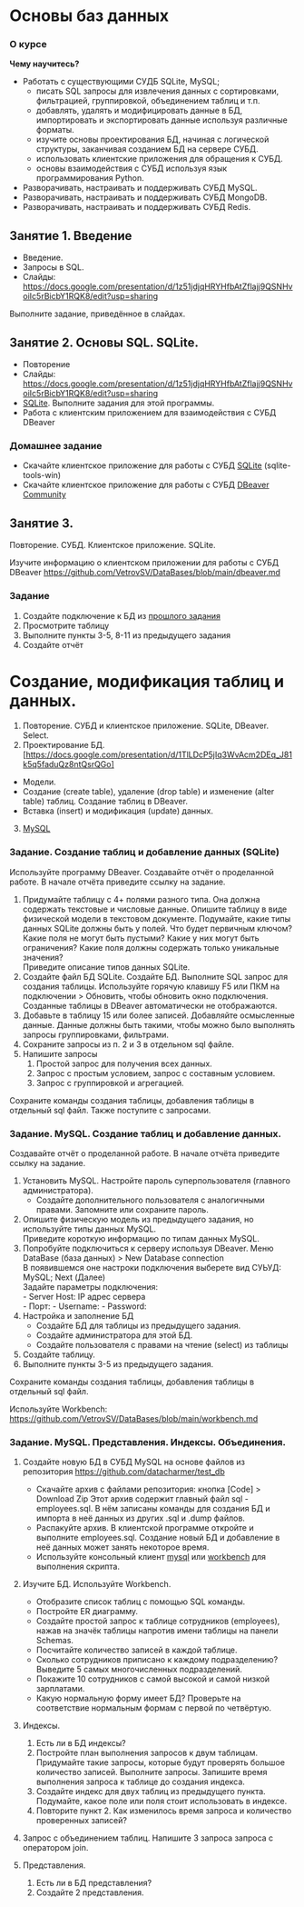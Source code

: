 # Основы баз данных

### О курсе
**Чему научитесь?**
- Работать с существующими СУДБ SQLite, MySQL; 
    - писать SQL запросы для извлечения данных с сортировками, фильтрацией, группировкой, объединением таблиц и т.п.
    - добавлять, удалять и модифицировать данные в БД, импортировать и экспортировать данные используя различные форматы.
    - изучите основы проектирования БД, начиная с логической структуры, заканчивая созданием БД на сервере СУБД.
    - использовать клиентские приложения для обращения к СУБД.
    - основы взаимодействия с СУБД используя язык программирования Python.
- Разворачивать, настраивать и поддерживать СУБД MySQL.
- Разворачивать, настраивать и поддерживать СУБД MongoDB.
- Разворачивать, настраивать и поддерживать СУБД Redis.



## Занятие 1. Введение
- Введение.
- Запросы в SQL.
- Слайды: https://docs.google.com/presentation/d/1z51jdjqHRYHfbAtZflajj9QSNHvoiIc5rBicbY1RQK8/edit?usp=sharing

Выполните задание, приведённое в слайдах.


## Занятие 2. Основы SQL. SQLite.
- Повторение
- Слайды: https://docs.google.com/presentation/d/1z51jdjqHRYHfbAtZflajj9QSNHvoiIc5rBicbY1RQK8/edit?usp=sharing
- [SQLite](../SQLite.md). Выполните задания для этой программы.
- Работа с клиентским приложением для взаимодействия с СУБД DBeaver

### Домашнее задание
- Скачайте клиентское приложение для работы с СУБД [SQLite](https://www.sqlite.org/index.html) (sqlite-tools-win)
- Скачайте клиентское приложение для работы с СУБД [DBeaver Community](https://dbeaver.io/)



## Занятие 3.

Повторение. СУБД. Клиентское приложение. SQLite.

Изучите информацию о клиентском приложении для работы с СУБД DBeaver https://github.com/VetrovSV/DataBases/blob/main/dbeaver.md

### Задание
1. Создайте подключение к БД из [прошлого задания](https://github.com/VetrovSV/DataBases/blob/main/SQLite.md)
1. Просмотрите таблицу
1. Выполните пункты 3-5, 8-11 из предыдущего задания
1. Создайте отчёт


# Создание, модификация таблиц и данных.
1. Повторение. СУБД и клиентское приложение. SQLite, DBeaver. Select.
2. Проектирование БД. [https://docs.google.com/presentation/d/1TlLDcP5jIq3WvAcm2DEq_J81k5q5faduQz8ntQsrQGo]
- Модели. 
- Создание (create table), удаление (drop table) и изменение (alter table) таблиц. Создание таблиц в DBeaver.
- Вставка (insert) и модификация (update) данных.
3. [MySQL](../MySQL.md)



### Задание. Создание таблиц и добавление данных (SQLite)
Используйте программу DBeaver.
Создавайте отчёт о проделанной работе. В начале отчёта приведите ссылку на задание. 

1. Придумайте таблицу с 4+ полями разного типа. Она должна содержать текстовые и числовые данные. Опишите таблицу в виде физической модели в текстовом документе. Подумайте, какие типы данных SQLite должны быть у полей. Что будет первичным ключом? Какие поля не могут быть пустыми? Какие у них могут быть ограничения? Какие поля должны содержать только уникальные значения?\
Приведите описание типов данных SQLite.
2. Создайте файл БД SQLite. Создайте БД. Выполните SQL запрос для создания таблицы. Используйте горячую клавишу <key>F5</key> или ПКМ на подключении > Обновить, чтобы обновить окно подключения. Созданные таблицы в DBeaver автоматически не отображаются.
3. Добавьте в таблицу 15 или более записей. Добавляйте осмысленные данные. Данные должны быть такими, чтобы можно было выполнять запросы группировками, фильтрами.
4. Сохраните запросы из п. 2 и 3 в отдельном sql файле.
5. Напишите запросы
    1. Простой запрос для получения всех данных.
    2. Запрос с простым условием, запрос с составным условием.
    3. Запрос с группировкой и агрегацией.

Сохраните команды создания таблицы, добавления таблицы в отдельный sql файл. Также поступите с запросами.


### Задание. MySQL. Создание таблиц и добавление данных.
Создавайте отчёт о проделанной работе. В начале отчёта приведите ссылку на задание.


1. Установить MySQL. Настройте пароль суперпользователя (главного администратора).
    - Создайте дополнительного пользователя с аналогичными правами. Запомните или сохраните пароль.
2. Опишите физическую модель из предыдущего задания, но используйте типы данных MySQL.\
Приведите короткую информацию по типам данных MySQL.
3. Попробуйте подключиться к серверу используя DBeaver. 
    Меню DataBase (база данных) > New Database connection\
    В появившемся оне настроки подключения выберете вид СУЬУД: MySQL; Next (Далее)\
    Задайте параметры подключения:\
        - Server Host: IP адрес сервера\
        - Порт: 
        - Username:
        - Password: 
4. Настройка и заполнение БД
    - Создайте БД для таблицы из предыдущего задания.
    - Создайте администратора для этой БД.
    - Создайте пользователя с правами на чтение (select) из таблицы
5. Создайте таблицу.
6. Выполните пункты 3-5 из предыдущего задания.


Сохраните команды создания таблицы, добавления таблицы в отдельный sql файл.

Используйте Workbench: https://github.com/VetrovSV/DataBases/blob/main/workbench.md 


### Задание. MySQL. Представления. Индексы. Объединения.
1. Создайте новую БД в СУБД MySQL на основе файлов из репозитория https://github.com/datacharmer/test_db
    - Скачайте архив с файлами репозитория: кнопка [Code] > Download Zip
    Этот архив содержит главный файл sql - employees.sql. В нём записаны команды для создания БД и импорта в неё данных из других .sql и .dump файлов.
    - Распакуйте архив. В клиентской программе откройте и выполните employees.sql. Создание новый БД и добавление в неё данных может занять некоторое время.
    - Используйте консольный клиент [mysql](https://github.com/VetrovSV/DataBases/blob/main/MySQL.md#%D1%80%D0%B5%D0%B7%D0%B5%D1%80%D0%B2%D0%BD%D0%BE%D0%B5-%D0%BA%D0%BE%D0%BF%D0%B8%D1%80%D0%BE%D0%B2%D0%B0%D0%BD%D0%B8%D0%B5-%D1%8D%D0%BA%D1%81%D0%BF%D0%BE%D1%80%D1%82-%D0%B8-%D0%B8%D0%BC%D0%BF%D0%BE%D1%80%D1%82) или [workbench](https://github.com/VetrovSV/DataBases/blob/main/workbench.md) для выполнения скрипта.

2. Изучите БД. Используйте Workbench.
    - Отобразите список таблиц с помощью SQL команды.
    - Постройте ER диаграмму.
    - Создайте простой запрос к таблице сотрудников (employees), нажав на значёк таблицы напротив имени таблицы на панели Schemas.
    - Посчитайте количество записей в каждой таблице.
    - Сколько сотрудников приписано к каждому подразделению? Выведите 5 самых многочисленных подразделений.
    - Покажите 10 сотрудников с самой высокой и самой низкой зарплатами.
    - Какую нормальную форму имеет БД? Проверьте на соответствие нормальным формам с первой по четвёртую.

3. Индексы. 
    1. Есть ли в БД индексы?
    2. Постройте план выполнения запросов к двум таблицам. Придумайте такие запросы, которые будут проверять большое количество записей. Выполните запросы. Запишите время выполнения запроса к таблице до создания индекса.
    3. Создайте индекс для двух таблиц из предыдущего пункта. Подумайте, какое поле или поля стоит использовать в индексе.
    4. Повторите пункт 2. Как изменилось время запроса и количество проверенных записей?

4. Запрос с объединением таблиц. Напишите 3 запроса запроса с оператором join.

5. Представления.
    1. Есть ли в БД представления?
    2. Создайте 2 представления.

